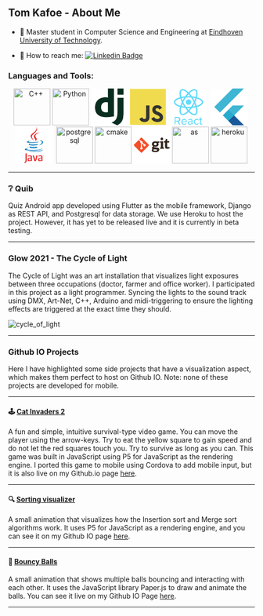 ## Tom Kafoe - About Me

- 📖 Master student in Computer Science and Engineering at [Eindhoven University of Technology](https://www.tue.nl/en/).
  
- 💬 How to reach me: [![Linkedin Badge](https://img.shields.io/badge/-tkafoe-blue?style=flat&logo=Linkedin&logoColor=white)](https://www.linkedin.com/in/tkafoe/)

### Languages and Tools:

<div align="center" style="display: inline-block">
  <img src="https://cdn.jsdelivr.net/gh/devicons/devicon/icons/cplusplus/cplusplus-original.svg" title="C++" **alt="C++" width="75" height="75"/>
  <img src="https://cdn.jsdelivr.net/gh/devicons/devicon/icons/python/python-original.svg" title="Python" **alt="Python" width="75" height="75" />
      <img src="https://github.com/devicons/devicon/blob/master/icons/django/django-plain.svg" title="Django" **alt="Django" width="75" height="75"/>
    <img src="https://github.com/devicons/devicon/blob/master/icons/javascript/javascript-original.svg" title="JavaScript" alt="JavaScript" width="75" height="75"/>&nbsp;
    <img src="https://github.com/devicons/devicon/blob/master/icons/react/react-original-wordmark.svg" title="React" alt="React" width="75" height="75"/>&nbsp;
    <img src="https://github.com/devicons/devicon/blob/master/icons/flutter/flutter-original.svg" title="Flutter" alt="Flutter" width="75" height="75"/>&nbsp;
  <img src="https://github.com/devicons/devicon/blob/master/icons/java/java-original-wordmark.svg" title="Java" alt="Java" width="75" height="75"/>&nbsp;
<img src="https://cdn.jsdelivr.net/gh/devicons/devicon/icons/postgresql/postgresql-original.svg" title="postgresql" **alt="postgresql" width="75" height="75" />
<img src="https://cdn.jsdelivr.net/gh/devicons/devicon/icons/cmake/cmake-original.svg" 
title="cmake" **alt="cmake" width="75" height="75" />
  <img src="https://github.com/devicons/devicon/blob/master/icons/git/git-original-wordmark.svg" title="Git" **alt="Git" width="75" height="75"/>
<img src="https://cdn.jsdelivr.net/gh/devicons/devicon/icons/androidstudio/androidstudio-original.svg" title="as" **alt="as" width="75" height="75" />
<img src="https://cdn.jsdelivr.net/gh/devicons/devicon/icons/heroku/heroku-original.svg" title="heroku" **alt="heroku" width="75" height="75"  />      
</div>

---

### ❔ Quib  
Quiz Android app developed using Flutter as the mobile framework, Django as REST API, and Postgresql for data storage. We use Heroku to host the project. However, it has yet to be released live and it is currently in beta testing.

---

### Glow 2021 - The Cycle of Light
The Cycle of Light was an art installation that visualizes light exposures between three occupations (doctor, farmer and office worker). I participated in this project as a light programmer. Syncing the lights to the sound track using DMX, Art-Net, C++, Arduino and midi-triggering to ensure the lighting effects are triggered at the exact time they should.

![cycle_of_light](https://github.com/TKafoe/TKafoe/assets/35031598/a1d01f98-4227-426b-9aae-751b453c72f6)

---

### Github IO Projects

Here I have highlighted some side projects that have a visualization aspect, which makes them perfect to host on Github IO.
Note: none of these projects are developed for mobile.

---

#### 🕹️ [Cat Invaders 2](https://tkafoe.github.io/CatInvaders2)

A fun and simple, intuitive survival-type video game. You can move the player using the arrow-keys. Try to eat the yellow square to gain speed and do not let the red squares touch you. Try to survive as long as you can. This game was built in JavaScript using P5 for JavaScript as the rendering engine. I ported this game to mobile using
Cordova to add mobile input, but it is also live on my Github.io page [here](https://tkafoe.github.io/CatInvaders2).

---

#### 🔍 [Sorting visualizer](https://tkafoe.github.io/SortingVisualiser)

A small animation that visualizes how the Insertion sort and Merge sort algorithms work. It uses P5 for JavaScript as a rendering engine, and you can see it on my Github IO page [here](https://tkafoe.github.io/SortingVisualiser).

---

#### 🎱 [Bouncy Balls](https://tkafoe.github.io/BouncyBalls/)

A small animation that shows multiple balls bouncing and interacting with each other. It uses the JavaScript library Paper.js to draw and animate the balls. You can see it live on my Github IO Page [here](https://tkafoe.github.io/BouncyBalls/).

---
